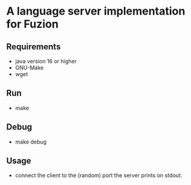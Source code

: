 # A language server implementation for Fuzion

## Requirements
- java version 16 or higher
- GNU-Make
- wget

## Run
- make

## Debug
- make debug

## Usage
- connect the client to the (random) port the server prints on stdout.